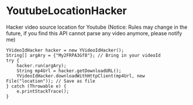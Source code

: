 YoutubeLocationHacker
=====================

Hacker video source location for Youtube
(Notice: Rules may change in the future, if you find this API cannot parse any video anymore, please notify me)

	YVideoIdHacker hacker = new YVideoIdHacker();
    String[] argAry = {"My2FRPA3Gf8"}; // Bring in your videoId
    try {
        hacker.run(argAry);
        String mp4Url = hacker.getDownloadURL();
        YVideoIdHacker.downloadWithHttpClient(mp4Url, new File("location")); // Save as file
    } catch (Throwable e) {
        e.printStackTrace();
    }
